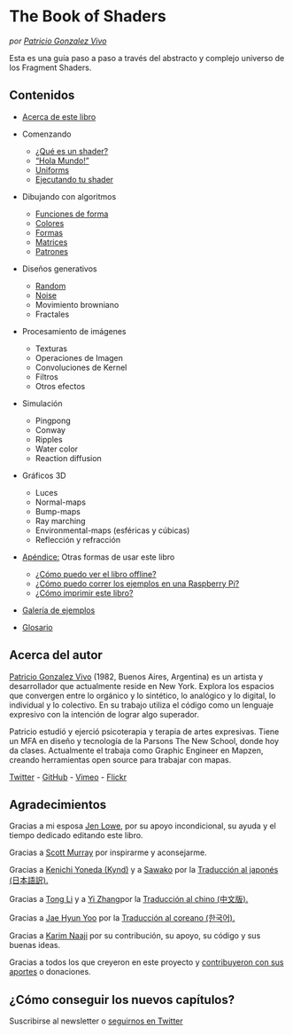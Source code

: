 <canvas id="custom" class="canvas" data-fragment-url="examples/moon.frag" data-textures="examples/images/moon-texture.jpg" width="350px" height="350px"></canvas>

# The Book of Shaders
*por [Patricio Gonzalez Vivo](http://patriciogonzalezvivo.com/)*

Esta es una guía paso a paso a través del abstracto y complejo universo de los Fragment Shaders.

<div class="header">
<a href="https://www.paypal.com/cgi-bin/webscr?cmd=_s-xclick&hosted_button_id=B5FSVSHGEATCG" style="float: right;"><img src="https://www.paypalobjects.com/en_US/i/btn/btn_donate_SM.gif" alt=""></a>
</div>

## Contenidos

* [Acerca de este libro](00/?lan=es)

* Comenzando
    * [¿Qué es un shader?](01/?lan=es)
    * [“Hola Mundo!”](02/?lan=es)
    * [Uniforms](03/?lan=es)
	* [Ejecutando tu shader](04/?lan=es)

* Dibujando con algoritmos
    * [Funciones de forma](05/?lan=es)
    * [Colores](06/?lan=es)
    * [Formas](07/)
    * [Matrices](08/)
    * [Patrones](09/)

* Diseños generativos
    * [Random](10/)
    * [Noise](11/)
    * Movimiento browniano
    * Fractales

* Procesamiento de imágenes
    * Texturas
    * Operaciones de Imagen
    * Convoluciones de Kernel
    * Filtros
    * Otros efectos

* Simulación
    * Pingpong
    * Conway
    * Ripples
    * Water color
    * Reaction diffusion

* Gráficos 3D
    * Luces
    * Normal-maps
    * Bump-maps
    * Ray marching
    * Environmental-maps (esféricas y cúbicas)
    * Reflección y refracción

* [Apéndice:](appendix/) Otras formas de usar este libro
	* [¿Cómo puedo ver el libro offline?](appendix/)
	* [¿Cómo puedo correr los ejemplos en una Raspberry Pi?](appendix/)
	* [¿Cómo imprimir este libro?](appendix/)

* [Galería de ejemplos](examples/)

* [Glosario](glossary/)

## Acerca del autor

[Patricio Gonzalez Vivo](http://patriciogonzalezvivo.com/) (1982, Buenos Aires, Argentina) es un artista y desarrollador que actualmente reside en New York. Explora los espacios que convergen entre lo orgánico y lo sintético, lo analógico y lo digital, lo individual y lo colectivo. En su trabajo utiliza el código como un lenguaje expresivo con la intención de lograr algo superador.

Patricio estudió y ejerció psicoterapia y terapia de artes expresivas. Tiene un MFA en diseño y tecnología de la Parsons The New School, donde hoy da clases. Actualmente el trabaja como Graphic Engineer en Mapzen, creando herramientas open source para trabajar con mapas.

<div class="header"><a href="https://twitter.com/patriciogv" target="_blank">Twitter</a> - <a href="https://github.com/patriciogonzalezvivo" target="_blank">GitHub</a> - <a href="https://vimeo.com/patriciogv" target="_blank">Vimeo</a> - <a href="https://www.flickr.com/photos/106950246@N06/" target="_blank"> Flickr</a></div>

## Agradecimientos

Gracias a mi esposa [Jen Lowe](http://www.datatelling.com/), por su apoyo incondicional, su ayuda y el tiempo dedicado editando este libro.

Gracias a [Scott Murray](http://alignedleft.com/) por inspirarme y aconsejarme.

Gracias a [Kenichi Yoneda (Kynd)](https://twitter.com/kyndinfo) y a [Sawako](https://twitter.com/sawakohome) por la [Traducción al japonés (日本語訳).](?lan=jp)

Gracias a [Tong Li](https://www.facebook.com/tong.lee.9484) y a [Yi Zhang](https://www.facebook.com/archer.zetta?pnref=story)por la [Traducción al chino (中文版).](?lan=ch)

Gracias a [Jae Hyun Yoo](https://www.facebook.com/fkkcloud) por la [Traducción al coreano (한국어).](?lan=kr)

Gracias a [Karim Naaji](http://karim.naaji.fr/) por su contribución, su apoyo, su código y sus buenas ideas.

Gracias a todos los que creyeron en este proyecto y [contribuyeron con sus aportes](https://github.com/patriciogonzalezvivo/thebookofshaders/graphs/contributors) o donaciones.

## ¿Cómo conseguir los nuevos capítulos?

Suscribirse al newsletter o [seguirnos en Twitter](https://twitter.com/bookofshaders)

<div id="fd-form-623359074e5181d777e479f9"></div>
<script>
  window.fd('form', {
    formId: '623359074e5181d777e479f9',
    containerEl: '#fd-form-623359074e5181d777e479f9'
  });
</script>